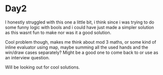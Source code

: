 # Day2 
I honestly struggled with this one a little bit, i think since i was trying to do some funny logic with bools and i could have just made a simpler solution as this wasnt fun to make nor was it a good solution.

Cool problem though, makes me think about mod 3 maths, or some kind of inline evaluator using map, maybe summing all the used hands and the win/draw cases separately? Might be a good one to come back to or use as an interview question. 

Will be looking out for cool solutions.